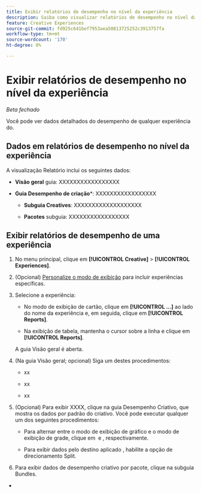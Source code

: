 ```yaml
---
title: Exibir relatórios de desempenho no nível da experiência
description: Saiba como visualizar relatórios de desempenho no nível da experiência.
feature: Creative Experiences
source-git-commit: fd925c641bef7953aea50813725252c3913757fa
workflow-type: tm+mt
source-wordcount: '170'
ht-degree: 0%

---
```


# Exibir relatórios de desempenho no nível da experiência

*Beta fechado*

Você pode ver dados detalhados do desempenho de qualquer experiência do.

## Dados em relatórios de desempenho no nível da experiência

A visualização Relatório inclui os seguintes dados:

* **Visão geral** guia: XXXXXXXXXXXXXXXXX<!-- add in -->

* **Guia Desempenho de criação***: XXXXXXXXXXXXXXXXX<!-- add in -->

   * **Subguia Creatives**: XXXXXXXXXXXXXXXXXXX<!-- add in -->

   * **Pacotes** subguia: XXXXXXXXXXXXXXXXX<!-- add in -->

## Exibir relatórios de desempenho de uma experiência

1. No menu principal, clique em **[!UICONTROL Creative]** > **[!UICONTROL Experiences]**.

1. (Opcional) [Personalize o modo de exibição](/help/creative/introduction/customize-data-views.md) para incluir experiências específicas.

1. Selecione a experiência:

   * No modo de exibição de cartão, clique em **[!UICONTROL ...]** ao lado do nome da experiência e, em seguida, clique em **[!UICONTROL Reports]**.

   * Na exibição de tabela, mantenha o cursor sobre a linha e clique em **[!UICONTROL Reports]**.

   A guia Visão geral é aberta.

1. (Na guia Visão geral; opcional) Siga um destes procedimentos:

   * xx

   * xx

   * xx

1. (Opcional) Para exibir XXXX<!-- clarify -->, clique na guia Desempenho Criativo, que mostra os dados por padrão do criativo. Você pode executar qualquer um dos seguintes procedimentos:

   * Para alternar entre o modo de exibição de gráfico e o modo de exibição de grade, clique em ![]() e ![](), respectivamente.

   * Para exibir dados pelo destino aplicado <!--?? -->, habilite a opção de direcionamento Split.

1. Para exibir dados de desempenho criativo por pacote, clique na subguia Bundles.
*

<!-- Anything else you can do, including within any of the visualizations? -->

